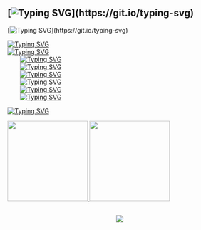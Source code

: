 ## [![Typing SVG](https://readme-typing-svg.herokuapp.com?font=courier+new&color=%23F73131&size=25&vCenter=true&multiline=true&lines=HEY%2C+I'M+JO%C3%83O+MEDEIROS!)](https://git.io/typing-svg)

[![Typing SVG](https://readme-typing-svg.herokuapp.com?font=courier+new&size=19&pause=1000&color=F73131&random=false&width=900&height=90&lines=Hi!+I'm+a+Technologist+and+discovered+an+innate+taste+when+dealing+with+Network+Security+and+Offensive+Security.)](https://git.io/typing-svg)

[![Typing SVG](https://readme-typing-svg.herokuapp.com?font=courier+new&color=%23F73131&multiline=true&width=450&height=90&lines=%2B+Currently+I%E2%80%99m+collaborating+on;sepinf-inc%2FIPED+with+a+plugin+that;+integrates+it+with+Volatility+3)](https://git.io/typing-svg)
<br/>
[![Typing SVG](https://readme-typing-svg.herokuapp.com?font=courier+new&color=%23F73131&vCenter=true&multiline=true&height=30&lines=%2B+Interests)](https://git.io/typing-svg)
<br/>
&emsp;&emsp;[![Typing SVG](https://readme-typing-svg.herokuapp.com?font=courier+new&color=%23F73131&vCenter=true&multiline=true&height=35&lines=%2B%2B+Offensive+Cyber+Security)](https://git.io/typing-svg)
<br/>
&emsp;&emsp;[![Typing SVG](https://readme-typing-svg.herokuapp.com?font=courier+new&color=%23F73131&vCenter=true&multiline=true&height=35&lines=%2B%2B+Pentesting)](https://git.io/typing-svg)
<br/>
&emsp;&emsp;[![Typing SVG](https://readme-typing-svg.herokuapp.com?font=courier+new&color=%23F73131&vCenter=true&multiline=true&height=35&lines=%2B%2B+Red+Teaming)](https://git.io/typing-svg)
<br/>
&emsp;&emsp;[![Typing SVG](https://readme-typing-svg.herokuapp.com?font=courier+new&color=%23F73131&vCenter=true&multiline=true&height=35&lines=%2B%2B+Research)](https://git.io/typing-svg)
<br/>
&emsp;&emsp;[![Typing SVG](https://readme-typing-svg.herokuapp.com?font=courier+new&color=%23F73131&vCenter=true&multiline=true&height=35&lines=%2B%2B+Teaching)](https://git.io/typing-svg)
<br/>
&emsp;&emsp;[![Typing SVG](https://readme-typing-svg.herokuapp.com?font=courier+new&color=%23F73131&vCenter=true&multiline=true&height=35&lines=%2B%2B+Awareness)](https://git.io/typing-svg)

[![Typing SVG](https://readme-typing-svg.herokuapp.com?font=courier+new&color=%23F73131&vCenter=true&multiline=true&height=35&lines=%2B+GitHub+Stats)](https://git.io/typing-svg)

<div align="left">
  <a href="https://github.com/j4xtr1x">
  <img height="180em" src="https://github-readme-stats.vercel.app/api?username=j4xtr1x&hide_title=false&show_icons=true&theme=shadow_red&include_all_commits=true&count_private=true"/>
  <img height="180em" src="https://github-readme-stats.vercel.app/api/top-langs/?username=j4xtr1x&layout=compact&langs_count=7&theme=shadow_red&card_width=250"/>
</div>

##
  
<div align="center"> 
  <a href="https://www.linkedin.com/in/j040m3d31r0s/" target="_blank"><img src="https://img.shields.io/badge/-LinkedIn-%230077B5?style=for-the-badge&logo=linkedin&logoColor=white" target="_blank"></a>
</div>
